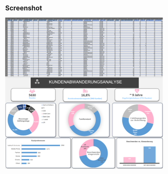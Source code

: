 ## Screenshot
![ExcelDatensatzKaggle](https://github.com/MsCodingLabs/Kundenabwanderung/blob/main/ExcelDatensatzKaggle.png?raw=true)
![KundenabwanderungsanalyseExcelDashboard](https://github.com/MsCodingLabs/Kundenabwanderung/blob/main/KundenabwanderungsanalyseExcelDashboard.png)

